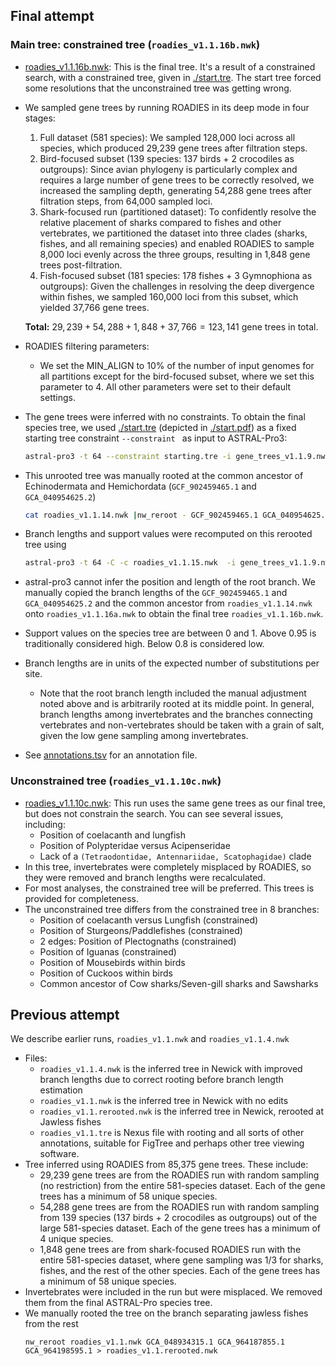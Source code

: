 ## Final attempt 

### Main tree: constrained tree (`roadies_v1.1.16b.nwk`)

* [roadies_v1.1.16b.nwk](./roadies_v1.1.16b.nwk): This is the final tree. It's a result of a constrained search, with a constrained tree, given in [./start.tre](start.tre). The start tree forced some resolutions that the unconstrained tree was getting wrong. 

* We sampled gene trees by running ROADIES in its deep mode in four stages:

	1. Full dataset (581 species): We sampled 128,000 loci across all species, which produced 29,239 gene trees after filtration steps.
	2. Bird-focused subset (139 species: 137 birds + 2 crocodiles as outgroups): Since avian phylogeny is particularly complex and requires a large number of gene trees to be correctly resolved, we increased the sampling depth, generating 54,288 gene trees after filtration steps, from 64,000 sampled loci. 
	3. Shark-focused run (partitioned dataset): To confidently resolve the relative placement of sharks compared to fishes and other vertebrates, we partitioned the dataset into three clades (sharks, fishes, and all remaining species) and enabled ROADIES to sample 8,000 loci evenly across the three groups, resulting in 1,848 gene trees post-filtration.
	4. Fish-focused subset (181 species: 178 fishes + 3 Gymnophiona as outgroups): Given the challenges in resolving the deep divergence within fishes, we sampled 160,000 loci from this subset, which yielded 37,766 gene trees.

  **Total:** $29,239+54,288+1,848+37,766=123,141$ gene trees in total. 

*  ROADIES filtering parameters:
	*  We set the MIN_ALIGN to 10% of the number of input genomes for all partitions except for the bird-focused subset, where we set this parameter to 4. All other parameters were set to their default settings. 
*  The gene trees were inferred with no constraints. To obtain the final species tree, we used [./start.tre](start.tre) (depicted in [./start.pdf](start.pdf)) as a fixed starting tree constraint `--constraint ` as input to ASTRAL-Pro3:

	~~~bash
	astral-pro3 -t 64 --constraint starting.tre -i gene_trees_v1.1.9.nwk -o roadies_v1.1.14.nwk 
	~~~
	
* This unrooted tree was manually rooted at the common ancestor of Echinodermata and Hemichordata (`GCF_902459465.1` and `GCA_040954625.2`)

	~~~bash
	cat roadies_v1.1.14.nwk |nw_reroot - GCF_902459465.1 GCA_040954625.2 > roadies_v1.1.15.nwk
	~~~
* Branch lengths and support values were recomputed on this rerooted tree using
 
	~~~bash
	astral-pro3 -t 64 -C -c roadies_v1.1.15.nwk  -i gene_trees_v1.1.9.nwk -o roadies_v1.1.16a.nwk
	~~~
* astral-pro3 cannot infer the position and length of the root branch. We manually copied the branch lengths of the `GCF_902459465.1` and `GCA_040954625.2` and the common ancestor from `roadies_v1.1.14.nwk` onto `roadies_v1.1.16a.nwk` to obtain the final tree `roadies_v1.1.16b.nwk`. 

* Support values on the species tree are between 0 and 1. Above 0.95 is traditionally considered high. Below 0.8 is considered low. 
* Branch lengths are in units of the expected number of substitutions per site. 
	* Note that the root branch length included the manual adjustment noted above and is arbitrarily rooted at its middle point.  In general, branch lengths among invertebrates and the branches connecting vertebrates and non-vertebrates should be taken with a grain of salt, given the low gene sampling among invertebrates.  


* See [annotations.tsv](annotations.tsv) for an annotation file. 

### Unconstrained tree (`roadies_v1.1.10c.nwk`) 

* [roadies_v1.1.10c.nwk](./roadies_v1.1.16c.nwk): This run uses the same gene trees as our final tree, but does not constrain the search. You can see several issues, including: 
	* Position of coelacanth and lungfish
	* Position of Polypteridae versus Acipenseridae 
	* Lack of a `(Tetraodontidae, Antennariidae, Scatophagidae)` clade 
* In this tree, invertebrates were completely misplaced by ROADIES, so they were removed and branch lengths were recalculated. 
* For most analyses, the constrained tree will be preferred. This trees is provided for completeness. 
* The unconstrained tree differs from the constrained tree in 8 branches:
	* Position of coelacanth versus Lungfish (constrained)
	* Position of Sturgeons/Paddlefishes (constrained)
	* 2 edges: Position of Plectognaths (constrained)
	* Position of Iguanas (constrained)
	* Position of Mousebirds within birds
	* Position of Cuckoos within birds
	* Common ancestor of Cow sharks/Seven-gill sharks and Sawsharks  

## Previous attempt 

We describe earlier runs, `roadies_v1.1.nwk` and `roadies_v1.1.4.nwk`

* Files:
	* `roadies_v1.1.4.nwk` is the inferred tree in Newick with improved branch lengths due to correct rooting before branch length estimation
	* `roadies_v1.1.nwk` is the inferred tree in Newick with no edits
	* `roadies_v1.1.rerooted.nwk` is the inferred tree in Newick, rerooted at Jawless fishes
	* `roadies_v1.1.tre` is Nexus file with rooting and all sorts of other annotations, suitable for FigTree and perhaps other tree viewing software. 
* Tree inferred using ROADIES from 85,375 gene trees. These include:
	- 29,239 gene trees are from the ROADIES run with random sampling (no restriction) from the entire 581-species dataset. Each of the gene trees has a minimum of 58 unique species. 
	- 54,288 gene trees are from the ROADIES run with random sampling from 139 species (137 birds + 2 crocodiles as outgroups) out of the large 581-species dataset. Each of the gene trees has a minimum of 4 unique species.
	- 1,848 gene trees are from shark-focused ROADIES run with the entire 581-species dataset, where gene sampling was 1/3 for sharks, fishes, and the rest of the other species. Each of the gene trees has a minimum of 58 unique species.
* Invertebrates were included in the run but were misplaced. We removed them from the final ASTRAL-Pro species tree. 
* We manually rooted the tree on the branch separating jawless fishes from the rest 
	```
	nw_reroot roadies_v1.1.nwk GCA_048934315.1 GCA_964187855.1 GCA_964198595.1 > roadies_v1.1.rerooted.nwk
	```
